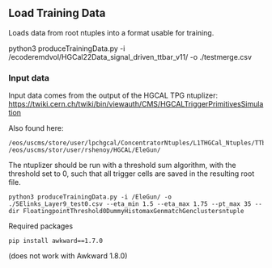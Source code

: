 ## Load Training Data

Loads data from root ntuples into a format usable for training.

python3 produceTrainingData.py -i /ecoderemdvol/HGCal22Data_signal_driven_ttbar_v11/ -o ./testmerge.csv

### Input data

Input data comes from the output of the HGCAL TPG ntuplizer: https://twiki.cern.ch/twiki/bin/viewauth/CMS/HGCALTriggerPrimitivesSimulation

Also found here: 

```
/eos/uscms/store/user/lpchgcal/ConcentratorNtuples/L1THGCal_Ntuples/TTbar_v11/
/eos/uscms/stor/user/rshenoy/HGCAL/EleGun/
```

The ntuplizer should be run with a threshold sum algorithm, with the threshold set to 0, such that all trigger cells are saved in the resulting root file.

``` 
python3 produceTrainingData.py -i /EleGun/ -o ./5Elinks_Layer9_test0.csv --eta_min 1.5 --eta_max 1.75 --pt_max 35 --dir FloatingpointThreshold0DummyHistomaxGenmatchGenclustersntuple
```
Required packages

```
pip install awkward==1.7.0
```
(does not work with Awkward 1.8.0)
